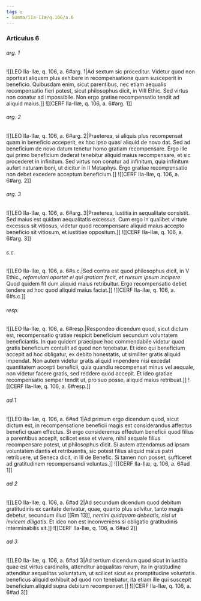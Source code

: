 ```yaml
---
tags : 
- Summa/IIa-IIæ/q.106/a.6
---
```


### Articulus 6

###### arg. 1
![[LEO IIa-IIæ, q. 106, a. 6#arg. 1|Ad sextum sic proceditur. Videtur quod non oporteat aliquem plus exhibere in recompensatione quam susceperit in beneficio. Quibusdam enim, sicut parentibus, nec etiam aequalis recompensatio fieri potest, sicut philosophus dicit, in VIII Ethic. Sed virtus non conatur ad impossibile. Non ergo gratiae recompensatio tendit ad aliquid maius.]]
![[CERF IIa-IIæ, q. 106, a. 6#arg. 1]]

###### arg. 2
![[LEO IIa-IIæ, q. 106, a. 6#arg. 2|Praeterea, si aliquis plus recompensat quam in beneficio acceperit, ex hoc ipso quasi aliquid de novo dat. Sed ad beneficium de novo datum tenetur homo gratiam recompensare. Ergo ille qui primo beneficium dederat tenebitur aliquid maius recompensare, et sic procederet in infinitum. Sed virtus non conatur ad infinitum, quia infinitum aufert naturam boni, ut dicitur in II Metaphys. Ergo gratiae recompensatio non debet excedere acceptum beneficium.]]
![[CERF IIa-IIæ, q. 106, a. 6#arg. 2]]

###### arg. 3
![[LEO IIa-IIæ, q. 106, a. 6#arg. 3|Praeterea, iustitia in aequalitate consistit. Sed maius est quidam aequalitatis excessus. Cum ergo in qualibet virtute excessus sit vitiosus, videtur quod recompensare aliquid maius accepto beneficio sit vitiosum, et iustitiae oppositum.]]
![[CERF IIa-IIæ, q. 106, a. 6#arg. 3]]

###### s.c.
![[LEO IIa-IIæ, q. 106, a. 6#s.c.|Sed contra est quod philosophus dicit, in V Ethic., *refamulari oportet ei qui gratiam fecit, et rursum ipsum incipere*. Quod quidem fit dum aliquid maius retribuitur. Ergo recompensatio debet tendere ad hoc quod aliquid maius faciat.]]
![[CERF IIa-IIæ, q. 106, a. 6#s.c.]]

###### resp.
![[LEO IIa-IIæ, q. 106, a. 6#resp.|Respondeo dicendum quod, sicut dictum est, recompensatio gratiae respicit beneficium secundum voluntatem beneficiantis. In quo quidem praecipue hoc commendabile videtur quod gratis beneficium contulit ad quod non tenebatur. Et ideo qui beneficium accepit ad hoc obligatur, ex debito honestatis, ut similiter gratis aliquid impendat. Non autem videtur gratis aliquid impendere nisi excedat quantitatem accepti beneficii, quia quandiu recompensat minus vel aequale, non videtur facere gratis, sed reddere quod accepit. Et ideo gratiae recompensatio semper tendit ut, pro suo posse, aliquid maius retribuat.]]
![[CERF IIa-IIæ, q. 106, a. 6#resp.]]

###### ad 1
![[LEO IIa-IIæ, q. 106, a. 6#ad 1|Ad primum ergo dicendum quod, sicut dictum est, in recompensatione beneficii magis est considerandus affectus benefici quam effectus. Si ergo consideremus effectum beneficii quod filius a parentibus accepit, scilicet esse et vivere, nihil aequale filius recompensare potest, ut philosophus dicit. Si autem attendamus ad ipsam voluntatem dantis et retribuentis, sic potest filius aliquid maius patri retribuere, ut Seneca dicit, in III de Benefic. Si tamen non posset, sufficeret ad gratitudinem recompensandi voluntas.]]
![[CERF IIa-IIæ, q. 106, a. 6#ad 1]]

###### ad 2
![[LEO IIa-IIæ, q. 106, a. 6#ad 2|Ad secundum dicendum quod debitum gratitudinis ex caritate derivatur, quae, quanto plus solvitur, tanto magis debetur, secundum illud [[Rm 13]], *nemini quidquam debeatis, nisi ut invicem diligatis*. Et ideo non est inconveniens si obligatio gratitudinis interminabilis sit.]]
![[CERF IIa-IIæ, q. 106, a. 6#ad 2]]

###### ad 3
![[LEO IIa-IIæ, q. 106, a. 6#ad 3|Ad tertium dicendum quod sicut in iustitia quae est virtus cardinalis, attenditur aequalitas rerum, ita in gratitudine attenditur aequalitas voluntatum, ut scilicet sicut ex promptitudine voluntatis beneficus aliquid exhibuit ad quod non tenebatur, ita etiam ille qui suscepit beneficium aliquid supra debitum recompenset.]]
![[CERF IIa-IIæ, q. 106, a. 6#ad 3]]

